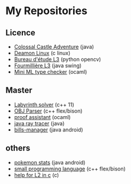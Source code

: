 # My Repositories 

## Licence
* [Colossal Castle Adventure](https://github.com/antoine-white/Colossal-Castle-Adventure) (java)
* [Deamon Linux](https://github.com/antoine-white/deamon-c-l3) (c linux)
* [Bureau d'étude L3](https://github.com/antoine-white/BE-L3) (python opencv)
* [Fourmillière L3](https://github.com/antoine-white/IHM-project) (java swing)
* [Mini ML type checker](https://github.com/antoine-white/mini-ml-type-checker) (ocaml) 

## Master
* [Labyrinth solver](https://github.com/antoine-white/cpp_maze) (c++ 11)
* [OBJ Parser](https://github.com/antoine-white/OBJ-parser) (c++ flex/bison)
* [proof assistant](https://github.com/antoine-white/proof-assistant) (ocaml)
* [java ray tracer](https://github.com/antoine-white/java-ray-tracer) (java)
* [bills-manager](https://github.com/antoine-white/java-ray-tracer) (java android)

## others
* [pokemon stats](https://github.com/antoine-white/pokemon-stats) (java android)
* [small programming language](https://github.com/antoine-white/my-programming-langage) (c++ flex/bison)
* [help for L2 in c](https://github.com/antoine-white/C-help-L2) (c)

<!--
**antoine-white/antoine-white** is a ✨ _special_ ✨ repository because its `README.md` (this file) appears on your GitHub profile.

Here are some ideas to get you started:

- 🔭 I’m currently working on ...
- 🌱 I’m currently learning ...
- 👯 I’m looking to collaborate on ...
- 🤔 I’m looking for help with ...
- 💬 Ask me about ...
- 📫 How to reach me: ...
- 😄 Pronouns: ...
- ⚡ Fun fact: ...
-->
